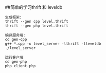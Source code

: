 ##简单的学习thrift 和 leveldb

    生成框架:
    thrift --gen cpp level.thrift
    thrift --gen php level.thrift

    编译服务端:
    cd gen-cpp
    g++ *.cpp -o level_server -lthrift -lleveldb
    ./level_server

    运行客户端
    cd gen-php
    php client.php


